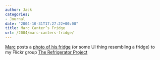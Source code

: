 ```yaml
---
author: Jack
categories:
- Journal
date: "2004-10-31T17:27:22+00:00"
title: Marc Canter’s Fridge
url: /2004/marc-canters-fridge/
---
```


[Marc][1] posts a [photo of his fridge][2] (or some UI thing resembling a fridge) to my Flickr group [The Refrigerator Project][3]

 [1]: http://marc.blogs.it/
 [2]: http://flickr.com/photos/marccanter/850089/
 [3]: http://flickr.com/groups/fridgeproject/pool/